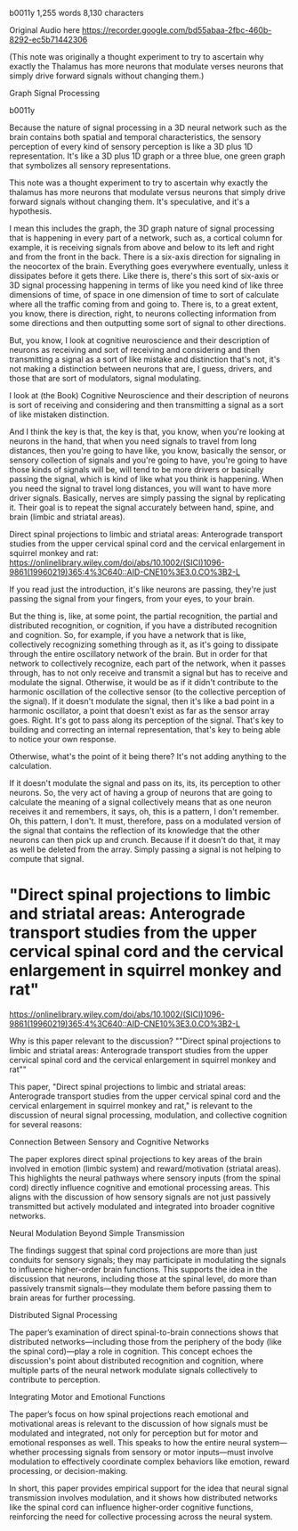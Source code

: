 b0011y 1,255 words 8,130 characters

Original Audio here https://recorder.google.com/bd55abaa-2fbc-460b-8292-ec5b71442306 

(This note was originally a thought experiment to try to ascertain why exactly the Thalamus has more neurons that modulate verses neurons that simply drive forward signals without changing them.)

Graph Signal Processing

b0011y

Because the nature of signal processing in a 3D neural network such as the brain contains both spatial and temporal characteristics, the sensory perception of every kind of sensory perception is like a 3D plus 1D representation. It's like a 3D plus 1D graph or a three blue, one green graph that symbolizes all sensory representations.

This note was a thought experiment to try to ascertain why exactly the thalamus has more neurons that modulate versus neurons that simply drive forward signals without changing them. It's speculative, and it's a hypothesis.

I mean this includes the graph, the 3D graph nature of signal processing that is happening in every part of a network, such as, a cortical column for example, it is receiving signals from above and below to its left and right and from the front in the back. There is a six-axis direction for signaling in the neocortex of the brain. Everything goes everywhere eventually, unless it dissipates before it gets there. Like there is, there's this sort of six-axis or 3D signal processing happening in terms of like you need kind of like three dimensions of time, of space in one dimension of time to sort of calculate where all the traffic coming from and going to. There is, to a great extent, you know, there is direction, right, to neurons collecting information from some directions and then outputting some sort of signal to other directions.

But, you know, I look at cognitive neuroscience and their description of neurons as receiving and sort of receiving and considering and then transmitting a signal as a sort of like mistake and distinction that's not, it's not making a distinction between neurons that are, I guess, drivers, and those that are sort of modulators, signal modulating.

I look at (the Book) Cognitive Neuroscience and their description of neurons is sort of receiving and considering and then transmitting a signal as a sort of like mistaken distinction.

And I think the key is that, the key is that, you know, when you're looking at neurons in the hand, that when you need signals to travel from long distances, then you're going to have like, you know, basically the sensor, or sensory collection of signals and you're going to have, you're going to have those kinds of signals will be, will tend to be more drivers or basically passing the signal, which is kind of like what you think is happening. When you need the signal to travel long distances, you will want to have more driver signals. Basically, nerves are simply passing the signal by replicating it. Their goal is to repeat the signal accurately between hand, spine, and brain (limbic and striatal areas).

Direct spinal projections to limbic and striatal areas: Anterograde transport studies from the upper cervical spinal cord and the cervical enlargement in squirrel monkey and rat: https://onlinelibrary.wiley.com/doi/abs/10.1002/(SICI)1096-9861(19960219)365:4%3C640::AID-CNE10%3E3.0.CO%3B2-L

If you read just the introduction, it's like neurons are passing, they're just passing the signal from your fingers, from your eyes, to your brain.

But the thing is, like, at some point, the partial recognition, the partial and distributed recognition, or cognition, if you have a distributed recognition and cognition. So, for example, if you have a network that is like, collectively recognizing something through as it, as it's going to dissipate through the entire oscillatory network of the brain. But in order for that network to collectively recognize, each part of the network, when it passes through, has to not only receive and transmit a signal but has to receive and modulate the signal. Otherwise, it would be as if it didn't contribute to the harmonic oscillation of the collective sensor (to the collective perception of the signal). If it doesn't modulate the signal, then it's like a bad point in a harmonic oscillator, a point that doesn't exist as far as the sensor array goes. Right. It's got to pass along its perception of the signal. That's key to building and correcting an internal representation, that's key to being able to notice your own response.

Otherwise, what's the point of it being there? It's not adding anything to the calculation.

If it doesn't modulate the signal and pass on its, its, its perception to other neurons. So, the very act of having a group of neurons that are going to calculate the meaning of a signal collectively means that as one neuron receives it and remembers, it says, oh, this is a pattern, I don't remember. Oh, this pattern, I don't. It must, therefore, pass on a modulated version of the signal that contains the reflection of its knowledge that the other neurons can then pick up and crunch. Because if it doesn't do that, it may as well be deleted from the array. Simply passing a signal is not helping to compute that signal.

# "Direct spinal projections to limbic and striatal areas: Anterograde transport studies from the upper cervical spinal cord and the cervical enlargement in squirrel monkey and rat"
https://onlinelibrary.wiley.com/doi/abs/10.1002/(SICI)1096-9861(19960219)365:4%3C640::AID-CNE10%3E3.0.CO%3B2-L

Why is this paper relevant to the discussion? ""Direct spinal projections to limbic and striatal areas: Anterograde transport studies from the upper cervical spinal cord and the cervical enlargement in squirrel monkey and rat""

This paper, "Direct spinal projections to limbic and striatal areas: Anterograde transport studies from the upper cervical spinal cord and the cervical enlargement in squirrel monkey and rat," is relevant to the discussion of neural signal processing, modulation, and collective cognition for several reasons:

Connection Between Sensory and Cognitive Networks

The paper explores direct spinal projections to key areas of the brain involved in emotion (limbic system) and reward/motivation (striatal areas). This highlights the neural pathways where sensory inputs (from the spinal cord) directly influence cognitive and emotional processing areas. This aligns with the discussion of how sensory signals are not just passively transmitted but actively modulated and integrated into broader cognitive networks.

Neural Modulation Beyond Simple Transmission

The findings suggest that spinal cord projections are more than just conduits for sensory signals; they may participate in modulating the signals to influence higher-order brain functions. This supports the idea in the discussion that neurons, including those at the spinal level, do more than passively transmit signals—they modulate them before passing them to brain areas for further processing.

Distributed Signal Processing

The paper’s examination of direct spinal-to-brain connections shows that distributed networks—including those from the periphery of the body (like the spinal cord)—play a role in cognition. This concept echoes the discussion's point about distributed recognition and cognition, where multiple parts of the neural network modulate signals collectively to contribute to perception.

Integrating Motor and Emotional Functions

The paper’s focus on how spinal projections reach emotional and motivational areas is relevant to the discussion of how signals must be modulated and integrated, not only for perception but for motor and emotional responses as well. This speaks to how the entire neural system—whether processing signals from sensory or motor inputs—must involve modulation to effectively coordinate complex behaviors like emotion, reward processing, or decision-making.

In short, this paper provides empirical support for the idea that neural signal transmission involves modulation, and it shows how distributed networks like the spinal cord can influence higher-order cognitive functions, reinforcing the need for collective processing across the neural system.